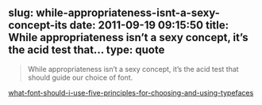 slug: while-appropriateness-isnt-a-sexy-concept-its
date: 2011-09-19 09:15:50
title: While appropriateness isn’t a sexy concept, it’s the acid test that...
type: quote
---

> While appropriateness isn’t a sexy concept, it’s the acid test that should guide our choice of font.

[what-font-should-i-use-five-principles-for-choosing-and-using-typefaces](http://www.smashingmagazine.com/2010/12/14/what-font-should-i-use-five-principles-for-choosing-and-using-typefaces/)
